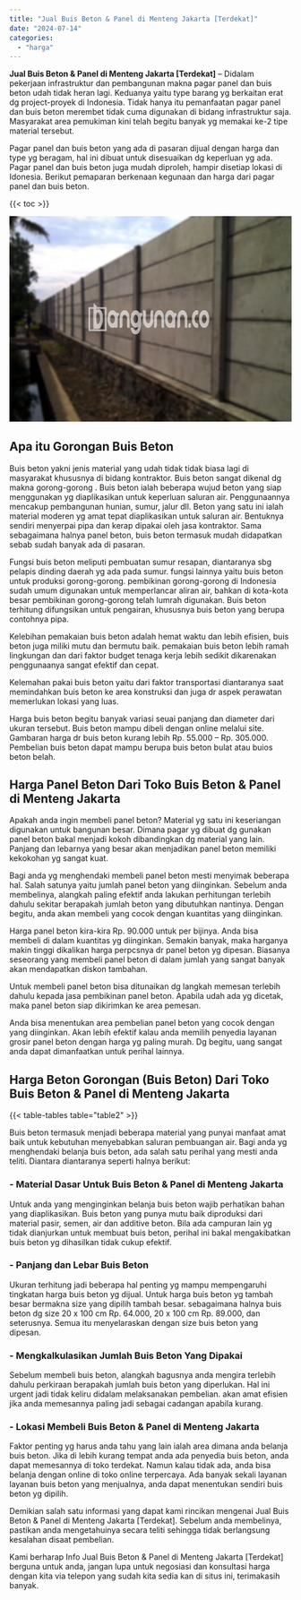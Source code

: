 ```yaml
---
title: "Jual Buis Beton & Panel di Menteng Jakarta [Terdekat]"
date: "2024-07-14"
categories: 
  - "harga"
---
```


**Jual Buis Beton & Panel di Menteng Jakarta \[Terdekat\]** – Didalam pekerjaan infrastruktur dan pembangunan makna pagar panel dan buis beton udah tidak heran lagi. Keduanya yaitu type barang yg berkaitan erat dg project-proyek di Indonesia. Tidak hanya itu pemanfaatan pagar panel dan buis beton merembet tidak cuma digunakan di bidang infrastruktur saja. Masyarakat area pemukiman kini telah begitu banyak yg memakai ke-2 tipe material tersebut.

Pagar panel dan buis beton yang ada di pasaran dijual dengan harga dan type yg beragam, hal ini dibuat untuk disesuaikan dg keperluan yg ada. Pagar panel dan buis beton juga mudah diproleh, hampir disetiap lokasi di Idonesia. Berikut pemaparan berkenaan kegunaan dan harga dari pagar panel dan buis beton.

{{< toc >}}

![Jual Buis Beton & Panel di Menteng Jakarta [Terdekat]](/images/jual-panel-buis-beton-murah-37.png)

## Apa itu Gorongan Buis Beton

Buis beton yakni jenis material yang udah tidak tidak biasa lagi di masyarakat khususnya di bidang kontraktor. Buis beton sangat dikenal dg makna gorong-gorong . Buis beton ialah beberapa wujud beton yang siap menggunakan yg diaplikasikan untuk keperluan saluran air. Penggunaannya mencakup pembangunan hunian, sumur, jalur dll. Beton yang satu ini ialah material moderen yg amat tepat diaplikasikan untuk saluran air. Bentuknya sendiri menyerpai pipa dan kerap dipakai oleh jasa kontraktor. Sama sebagaimana halnya panel beton, buis beton termasuk mudah didapatkan sebab sudah banyak ada di pasaran.

Fungsi buis beton meliputi pembuatan sumur resapan, diantaranya sbg pelapis dinding daerah yg ada pada sumur. fungsi lainnya yaitu buis beton untuk produksi gorong-gorong. pembikinan gorong-gorong di Indonesia sudah umum digunakan untuk memperlancar aliran air, bahkan di kota-kota besar pembikinan gorong-gorong telah lumrah digunakan. Buis beton terhitung difungsikan untuk pengairan, khususnya buis beton yang berupa contohnya pipa.

Kelebihan pemakaian buis beton adalah hemat waktu dan lebih efisien, buis beton juga miliki mutu dan bermutu baik. pemakaian buis beton lebih ramah lingkungan dan dari faktor budget tenaga kerja lebih sedikit dikarenakan penggunaanya sangat efektif dan cepat.

Kelemahan pakai buis beton yaitu dari faktor transportasi diantaranya saat memindahkan buis beton ke area konstruksi dan juga dr aspek perawatan memerlukan lokasi yang luas.

Harga buis beton begitu banyak variasi seuai panjang dan diameter dari ukuran tersebut. Buis beton mampu dibeli dengan online melalui site. Gambaran harga dr buis beton kurang lebih Rp. 55.000 – Rp. 305.000. Pembelian buis beton dapat mampu berupa buis beton bulat atau buios beton belah.

## Harga Panel Beton Dari Toko Buis Beton & Panel di Menteng Jakarta

Apakah anda ingin membeli panel beton? Material yg satu ini keseriangan digunakan untuk bangunan besar. Dimana pagar yg dibuat dg gunakan panel beton bakal menjadi kokoh dibandingkan dg material yang lain. Panjang dan lebarnya yang besar akan menjadikan panel beton memiliki kekokohan yg sangat kuat.

Bagi anda yg menghendaki membeli panel beton mesti menyimak beberapa hal. Salah satunya yaitu jumlah panel beton yang diinginkan. Sebelum anda membelinya, alangkah paling efektif anda lakukan perhitungan terlebih dahulu sekitar berapakah jumlah beton yang dibutuhkan nantinya. Dengan begitu, anda akan membeli yang cocok dengan kuantitas yang diinginkan.

Harga panel beton kira-kira Rp. 90.000 untuk per bijinya. Anda bisa membeli di dalam kuantitas yg diinginkan. Semakin banyak, maka harganya makin tinggi dikalikan harga perpcsnya dr panel beton yg dipesan. Biasanya seseorang yang membeli panel beton di dalam jumlah yang sangat banyak akan mendapatkan diskon tambahan.

Untuk membeli panel beton bisa ditunaikan dg langkah memesan terlebih dahulu kepada jasa pembikinan panel beton. Apabila udah ada yg dicetak, maka panel beton siap dikirimkan ke area pemesan.

Anda bisa menentukan area pembelian panel beton yang cocok dengan yang diinginkan. Akan lebih efektif kalau anda memilih penyedia layanan grosir panel beton dengan harga yg paling murah. Dg begitu, uang sangat anda dapat dimanfaatkan untuk perihal lainnya.

## Harga Beton Gorongan (Buis Beton) Dari Toko Buis Beton & Panel di Menteng Jakarta

{{< table-tables table="table2" >}}

Buis beton termasuk menjadi beberapa material yang punyai manfaat amat baik untuk kebutuhan menyebabkan saluran pembuangan air. Bagi anda yg menghendaki belanja buis beton, ada salah satu perihal yang mesti anda teliti. Diantara diantaranya seperti halnya berikut:

### \- Material Dasar Untuk Buis Beton & Panel di Menteng Jakarta

Untuk anda yang menginginkan belanja buis beton wajib perhatikan bahan yang diaplikasikan. Buis beton yang punya mutu baik diproduksi dari material pasir, semen, air dan additive beton. Bila ada campuran lain yg tidak dianjurkan untuk membuat buis beton, perihal ini bakal mengakibatkan buis beton yg dihasilkan tidak cukup efektif.

### \- Panjang dan Lebar Buis Beton

Ukuran terhitung jadi beberapa hal penting yg mampu mempengaruhi tingkatan harga buis beton yg dijual. Untuk harga buis beton yg tambah besar bermakna size yang dipilih tambah besar. sebagaimana halnya buis beton dg size 20 x 100 cm Rp. 64.000, 20 x 100 cm Rp. 89.000, dan seterusnya. Semua itu menyelaraskan dengan size buis beton yang dipesan.

### \- Mengkalkulasikan Jumlah Buis Beton Yang Dipakai

Sebelum membeli buis beton, alangkah bagusnya anda mengira terlebih dahulu perkiraan berapakah jumlah buis beton yang diperlukan. Hal ini urgent jadi tidak keliru didalam melaksanakan pembelian. akan amat efisien jika anda memesannya paling jadi sebagai cadangan apabila kurang.

### \- Lokasi Membeli Buis Beton & Panel di Menteng Jakarta

Faktor penting yg harus anda tahu yang lain ialah area dimana anda belanja buis beton. Jika di lebih kurang tempat anda ada penyedia buis beton, anda dapat memesannya di toko terdekat. Namun kalau tidak ada, anda bisa belanja dengan online di toko online terpercaya. Ada banyak sekali layanan layanan buis beton yang menjualnya, anda dapat menentukan sendiri buis beton yg dipilih.

Demikian salah satu informasi yang dapat kami rincikan mengenai Jual Buis Beton & Panel di Menteng Jakarta \[Terdekat\]. Sebelum anda membelinya, pastikan anda mengetahuinya secara teliti sehingga tidak berlangsung kesalahan disaat pembelian.

Kami berharap Info Jual Buis Beton & Panel di Menteng Jakarta \[Terdekat\] berguna untuk anda, jangan lupa untuk negosiasi dan konsultasi harga dengan kita via telepon yang sudah kita sedia kan di situs ini, terimakasih banyak.
